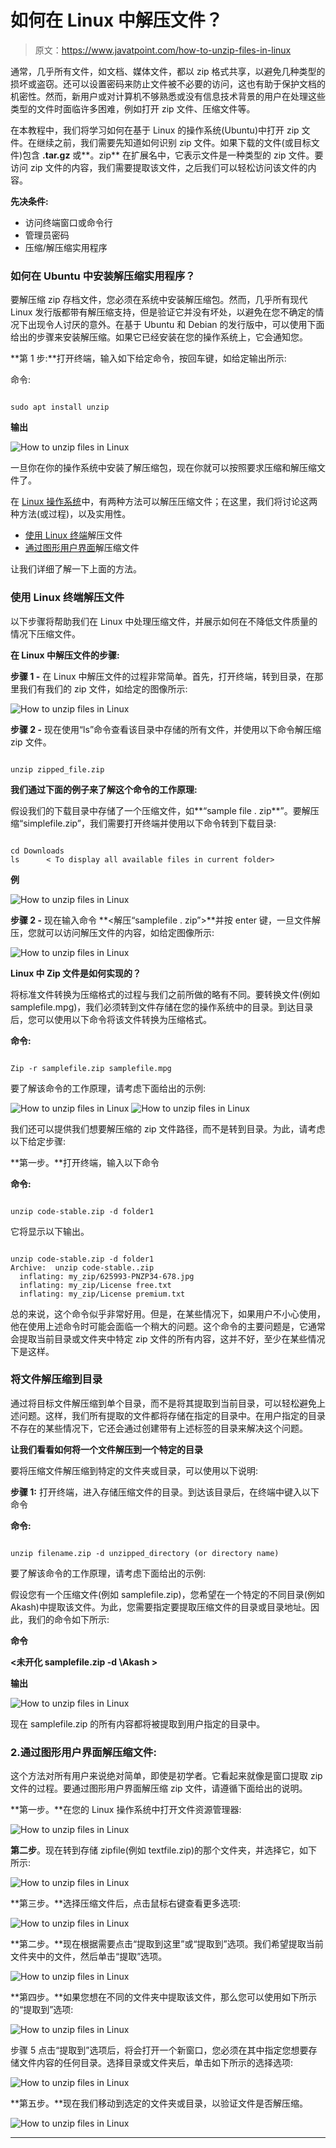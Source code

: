 # 如何在 Linux 中解压文件？

> 原文：<https://www.javatpoint.com/how-to-unzip-files-in-linux>

通常，几乎所有文件，如文档、媒体文件，都以 zip 格式共享，以避免几种类型的损坏或盗窃。还可以设置密码来防止文件被不必要的访问，这也有助于保护文档的机密性。然而，新用户或对计算机不够熟悉或没有信息技术背景的用户在处理这些类型的文件时面临许多困难，例如打开 zip 文件、压缩文件等。

在本教程中，我们将学习如何在基于 Linux 的操作系统(Ubuntu)中打开 zip 文件。在继续之前，我们需要先知道如何识别 zip 文件。如果下载的文件(或目标文件)包含 **.tar.gz** 或**。zip** 在扩展名中，它表示文件是一种类型的 zip 文件。要访问 zip 文件的内容，我们需要提取该文件，之后我们可以轻松访问该文件的内容。

**先决条件:**

*   访问终端窗口或命令行
*   管理员密码
*   压缩/解压缩实用程序

### 如何在 Ubuntu 中安装解压缩实用程序？

要解压缩 zip 存档文件，您必须在系统中安装解压缩包。然而，几乎所有现代 Linux 发行版都带有解压缩支持，但是验证它并没有坏处，以避免在您不确定的情况下出现令人讨厌的意外。在基于 Ubuntu 和 Debian 的发行版中，可以使用下面给出的步骤来安装解压缩。如果它已经安装在您的操作系统上，它会通知您。

**第 1 步:**打开终端，输入如下给定命令，按回车键，如给定输出所示:

命令:

```

sudo apt install unzip

```

**输出**

![How to unzip files in Linux](img/81ee9826fb9ff30968cfe4f02829a15d.png)

一旦你在你的操作系统中安装了解压缩包，现在你就可以按照要求压缩和解压缩文件了。

在 [Linux 操作系统](https://www.javatpoint.com/linux-tutorial)中，有两种方法可以解压压缩文件；在这里，我们将讨论这两种方法(或过程)，以及实用性。

*   [使用 Linux 终端](https://itsfoss.com/unzip-linux/#terminal)解压文件
*   [通过图形用户界面](https://itsfoss.com/unzip-linux/#gui)解压缩文件

让我们详细了解一下上面的方法。

### 使用 Linux 终端解压文件

以下步骤将帮助我们在 Linux 中处理压缩文件，并展示如何在不降低文件质量的情况下压缩文件。

**在 Linux 中解压文件的步骤:**

**步骤 1 -** 在 Linux 中解压文件的过程非常简单。首先，打开终端，转到目录，在那里我们有我们的 zip 文件，如给定的图像所示:

![How to unzip files in Linux](img/9a3f5b15930d8b2b176c62c1f0af7de7.png)

**步骤 2 -** 现在使用“ls”命令查看该目录中存储的所有文件，并使用以下命令解压缩 zip 文件。

```

unzip zipped_file.zip

```

**我们通过下面的例子来了解这个命令的工作原理:**

假设我们的下载目录中存储了一个压缩文件，如**“sample file . zip**”。要解压缩“simplefile.zip”，我们需要打开终端并使用以下命令转到下载目录:

```

cd Downloads
ls      < To display all available files in current folder>

```

**例**

![How to unzip files in Linux](img/f94960a8a740cbe025825c6375323e81.png)

**步骤 2 -** 现在输入命令 **<解压“samplefile . zip”>**并按 enter 键，一旦文件解压，您就可以访问解压文件的内容，如给定图像所示:

![How to unzip files in Linux](img/f9c25db29ed329644bbe89f9c9b9ab85.png)

**Linux 中 Zip 文件是如何实现的？**

将标准文件转换为压缩格式的过程与我们之前所做的略有不同。要转换文件(例如 samplefile.mpg)，我们必须转到文件存储在您的操作系统中的目录。到达目录后，您可以使用以下命令将该文件转换为压缩格式。

**命令:**

```

Zip -r samplefile.zip samplefile.mpg

```

要了解该命令的工作原理，请考虑下面给出的示例:

![How to unzip files in Linux](img/44f1e5b1a3cc8ad2c52d19736474d827.png)
![How to unzip files in Linux](img/f2d353076285c37d8bce880884bc6343.png)

我们还可以提供我们想要解压缩的 zip 文件路径，而不是转到目录。为此，请考虑以下给定步骤:

**第一步。**打开终端，输入以下命令

**命令:**

```

unzip code-stable.zip -d folder1

```

它将显示以下输出。

```

unzip code-stable.zip -d folder1
Archive:  unzip code-stable..zip
  inflating: my_zip/625993-PNZP34-678.jpg  
  inflating: my_zip/License free.txt  
  inflating: my_zip/License premium.txt

```

总的来说，这个命令似乎非常好用。但是，在某些情况下，如果用户不小心使用，他在使用上述命令时可能会面临一个稍大的问题。这个命令的主要问题是，它通常会提取当前目录或文件夹中特定 zip 文件的所有内容，这并不好，至少在某些情况下是这样。

### 将文件解压缩到目录

通过将目标文件解压缩到单个目录，而不是将其提取到当前目录，可以轻松避免上述问题。这样，我们所有提取的文件都将存储在指定的目录中。在用户指定的目录不存在的某些情况下，它还会通过创建带有上述标签的目录来解决这个问题。

**让我们看看如何将一个文件解压到一个特定的目录**

要将压缩文件解压缩到特定的文件夹或目录，可以使用以下说明:

**步骤 1:** 打开终端，进入存储压缩文件的目录。到达该目录后，在终端中键入以下命令

**命令:**

```

unzip filename.zip -d unzipped_directory (or directory name)

```

要了解该命令的工作原理，请考虑下面给出的示例:

假设您有一个压缩文件(例如 samplefile.zip)，您希望在一个特定的不同目录(例如 Akash)中提取该文件。为此，您需要指定要提取压缩文件的目录或目录地址。因此，我们的命令如下所示:

**命令**

**<未开化 samplefile.zip -d \Akash >**

**输出**

![How to unzip files in Linux](img/ab730e49ffc53fa5e8b7c477f80e2b01.png)

现在 samplefile.zip 的所有内容都将被提取到用户指定的目录中。

### 2.通过图形用户界面解压缩文件:

这个方法对所有用户来说绝对简单，即使是初学者。它看起来就像是窗口提取 zip 文件的过程。要通过图形用户界面解压缩 zip 文件，请遵循下面给出的说明。

**第一步。**在您的 Linux 操作系统中打开文件资源管理器:

![How to unzip files in Linux](img/8f343541aab23ba9c48f81422f896aca.png)

**第二步**。现在转到存储 zipfile(例如 textfile.zip)的那个文件夹，并选择它，如下所示:

![How to unzip files in Linux](img/9964fe8aedc5682d6733d2ee496fb045.png)

**第三步。**选择压缩文件后，点击鼠标右键查看更多选项:

![How to unzip files in Linux](img/5aeb2b13a7d2ceca3c93ef84a24d461f.png)

**第二步。**现在根据需要点击“提取到这里”或“提取到”选项。我们希望提取当前文件夹中的文件，然后单击“提取”选项。

![How to unzip files in Linux](img/471966acba64add8f570405779fd945a.png)

**第四步。**如果您想在不同的文件夹中提取该文件，那么您可以使用如下所示的“提取到”选项:

![How to unzip files in Linux](img/8ac718a419636a915af61094afaf30d6.png)

步骤 5 点击“提取到”选项后，将会打开一个新窗口，您必须在其中指定您想要存储文件内容的任何目录。选择目录或文件夹后，单击如下所示的选择选项:

![How to unzip files in Linux](img/d971ac3105c6806acac965f8e759fc67.png)

**第五步。**现在我们移动到选定的文件夹或目录，以验证文件是否解压缩。

![How to unzip files in Linux](img/74e87ec1c096706ab3b0d1ee23f2824b.png)

* * *